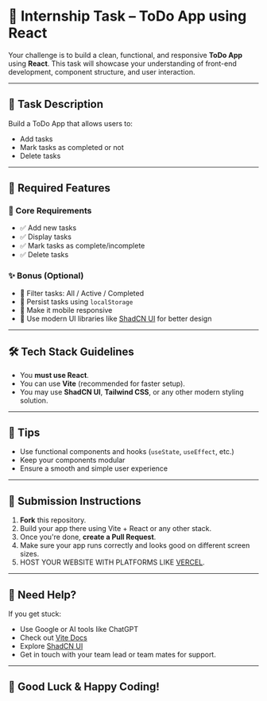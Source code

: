 # 🚀 Internship Task – ToDo App using React

Your challenge is to build a clean, functional, and responsive **ToDo App** using **React**. This task will showcase your understanding of front-end development, component structure, and user interaction.

---

## 📝 Task Description

Build a ToDo App that allows users to:

- Add tasks
- Mark tasks as completed or not
- Delete tasks

---

## 🎯 Required Features

### 🧾 Core Requirements

- ✅ Add new tasks
- ✅ Display tasks
- ✅ Mark tasks as complete/incomplete
- ✅ Delete tasks

### ✨ Bonus (Optional)

- 🔄 Filter tasks: All / Active / Completed
- 💾 Persist tasks using `localStorage`
- 📱 Make it mobile responsive
- 🎨 Use modern UI libraries like [ShadCN UI](https://ui.shadcn.com/) for better design

---

## 🛠 Tech Stack Guidelines

- You **must use React**.
- You can use **Vite** (recommended for faster setup).
- You may use **ShadCN UI**, **Tailwind CSS**, or any other modern styling solution.

---

## 🧠 Tips

- Use functional components and hooks (`useState`, `useEffect`, etc.)
- Keep your components modular
- Ensure a smooth and simple user experience

---

## 🔧 Submission Instructions

1. **Fork** this repository.
2. Build your app there using Vite + React or any other stack.
3. Once you're done, **create a Pull Request**.
4. Make sure your app runs correctly and looks good on different screen sizes.
5. HOST YOUR WEBSITE WITH PLATFORMS LIKE [VERCEL](https://vercel.com/).

---

## 💬 Need Help?

If you get stuck:
- Use Google or AI tools like ChatGPT
- Check out [Vite Docs](https://vitejs.dev/guide/)
- Explore [ShadCN UI](https://ui.shadcn.com/docs/installation)
- Get in touch with your team lead or team mates for support.

---

## 🙌 Good Luck & Happy Coding!